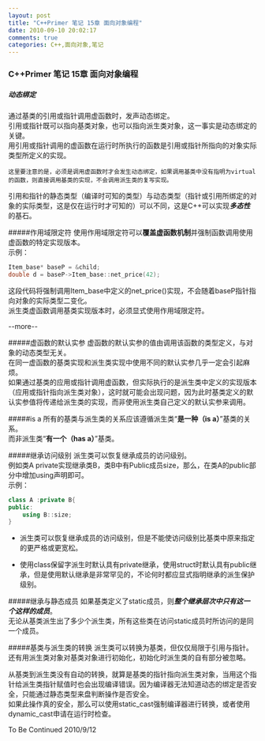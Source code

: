 ```yaml
---
layout: post
title: "C++Primer 笔记 15章 面向对象编程"
date: 2010-09-10 20:02:17
comments: true
categories: C++,面向对象,笔记
---
```


### C++Primer 笔记 15章 面向对象编程

##### 动态绑定

通过基类的引用或指针调用虚函数时，发声动态绑定。        
引用或指针既可以指向基类对象，也可以指向派生类对象，这一事实是动态绑定的关键。     
用引用或指针调用的虚函数在运行时所执行的函数是引用或指针所指向的对象实际类型所定义的实现。

    这里要注意的是，必须是调用虚函数时才会发生动态绑定，如果调用基类中没有指明为virtual的函数，则直接调用基类的实现，不会调用派生类的复写实现。

引用和指针的静态类型（编译时可知的类型）与动态类型（指针或引用所绑定的对象的实际类型，这是仅在运行时才可知的）可以不同，这是C++可以实现***多态性***的基石。

#####作用域限定符
使用作用域限定符可以**覆盖虚函数机制**并强制函数调用使用虚函数的特定实现版本。       
示例： 

```c++
Item_base* baseP = &child;
double d = baseP->Item_base::net_price(42);
```
这段代码将强制调用Item_base中定义的net_price()实现，不会随着baseP指针指向对象的实际类型二变化。    
派生类虚函数调用基类实现版本时，必须显式使用作用域限定符。

--more--

#####虚函数的默认实参
虚函数的默认实参的值由调用该函数的类型定义，与对象的动态类型无关。       
在同一虚函数的基类实现和派生类实现中使用不同的默认实参几乎一定会引起麻烦。       
如果通过基类的应用或指针调用虚函数，但实际执行的是派生类中定义的实现版本（应用或指针指向派生类对象），这时就可能会出现问题，因为此时基类定义的默认实参值将传递给派生类的实现，而非使用派生类自己定义的默认实参来调用。

#####is a
所有的基类与派生类的关系应该遵循派生类“**是一种（is a）**”基类的关系。    
而非派生类“**有一个（has a）**”基类。

#####继承访问级别
派生类可以恢复继承成员的访问级别。   
例如类A private实现继承类B，类B中有Public成员size，那么，在类A的public部分中增加using声明即可。    
示例： 
```c++
class A :private B{
public:
    using B::size;
}
```

+ 派生类可以恢复继承成员的访问级别，但是不能使访问级别比基类中原来指定的更严格或更宽松。

+ 使用class保留字派生时默认具有private继承，使用struct时默认具有public继承，但是使用默认继承是非常罕见的，不论何时都应显式指明继承的派生保护级别。

#####继承与静态成员
如果基类定义了static成员，则***整个继承层次中只有这一个这样的成员***。       
无论从基类派生出了多少个派生类，所有这些类在访问static成员时所访问的是同一个成员。

#####基类与派生类的转换
派生类可以转换为基类，但仅仅局限于引用与指针。     
还有用派生类对象对基类对象进行初始化，初始化时派生类的自有部分被忽略。     

从基类到派生类没有自动的转换，就算是基类的指针指向派生类对象，当用这个指针给派生类指针赋值时也会出现编译错误。因为编译器无法知道动态的绑定是否安全，只能通过静态类型来盘判断操作是否安全。       
如果此操作真的安全，那么可以使用static_cast强制编译器进行转换，或者使用dynamic_cast申请在运行时检查。 

To Be Continued 2010/9/12